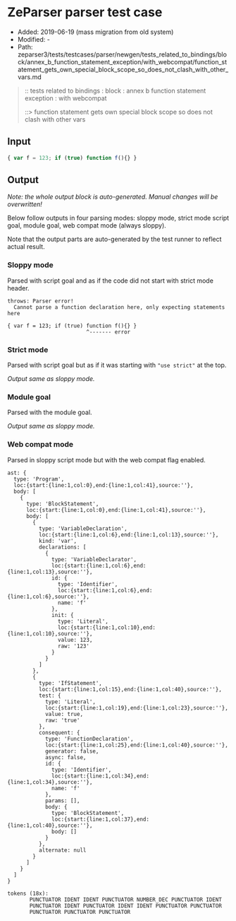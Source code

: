 # ZeParser parser test case

- Added: 2019-06-19 (mass migration from old system)
- Modified: -
- Path: zeparser3/tests/testcases/parser/newgen/tests_related_to_bindings/block/annex_b_function_statement_exception/with_webcompat/function_statement_gets_own_special_block_scope_so_does_not_clash_with_other_vars.md

> :: tests related to bindings : block : annex b function statement exception : with webcompat
>
> ::> function statement gets own special block scope so does not clash with other vars

## Input

`````js
{ var f = 123; if (true) function f(){} }
`````

## Output

_Note: the whole output block is auto-generated. Manual changes will be overwritten!_

Below follow outputs in four parsing modes: sloppy mode, strict mode script goal, module goal, web compat mode (always sloppy).

Note that the output parts are auto-generated by the test runner to reflect actual result.

### Sloppy mode

Parsed with script goal and as if the code did not start with strict mode header.

`````
throws: Parser error!
  Cannot parse a function declaration here, only expecting statements here

{ var f = 123; if (true) function f(){} }
                         ^------- error
`````

### Strict mode

Parsed with script goal but as if it was starting with `"use strict"` at the top.

_Output same as sloppy mode._

### Module goal

Parsed with the module goal.

_Output same as sloppy mode._

### Web compat mode

Parsed in sloppy script mode but with the web compat flag enabled.

`````
ast: {
  type: 'Program',
  loc:{start:{line:1,col:0},end:{line:1,col:41},source:''},
  body: [
    {
      type: 'BlockStatement',
      loc:{start:{line:1,col:0},end:{line:1,col:41},source:''},
      body: [
        {
          type: 'VariableDeclaration',
          loc:{start:{line:1,col:6},end:{line:1,col:13},source:''},
          kind: 'var',
          declarations: [
            {
              type: 'VariableDeclarator',
              loc:{start:{line:1,col:6},end:{line:1,col:13},source:''},
              id: {
                type: 'Identifier',
                loc:{start:{line:1,col:6},end:{line:1,col:6},source:''},
                name: 'f'
              },
              init: {
                type: 'Literal',
                loc:{start:{line:1,col:10},end:{line:1,col:10},source:''},
                value: 123,
                raw: '123'
              }
            }
          ]
        },
        {
          type: 'IfStatement',
          loc:{start:{line:1,col:15},end:{line:1,col:40},source:''},
          test: {
            type: 'Literal',
            loc:{start:{line:1,col:19},end:{line:1,col:23},source:''},
            value: true,
            raw: 'true'
          },
          consequent: {
            type: 'FunctionDeclaration',
            loc:{start:{line:1,col:25},end:{line:1,col:40},source:''},
            generator: false,
            async: false,
            id: {
              type: 'Identifier',
              loc:{start:{line:1,col:34},end:{line:1,col:34},source:''},
              name: 'f'
            },
            params: [],
            body: {
              type: 'BlockStatement',
              loc:{start:{line:1,col:37},end:{line:1,col:40},source:''},
              body: []
            }
          },
          alternate: null
        }
      ]
    }
  ]
}

tokens (18x):
       PUNCTUATOR IDENT IDENT PUNCTUATOR NUMBER_DEC PUNCTUATOR IDENT
       PUNCTUATOR IDENT PUNCTUATOR IDENT IDENT PUNCTUATOR PUNCTUATOR
       PUNCTUATOR PUNCTUATOR PUNCTUATOR
`````

